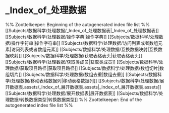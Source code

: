 # _Index_of_处理数据
%% Zoottelkeeper: Beginning of the autogenerated index file list  %%
 [[Subjects/数据科学/处理数据/_Index_of_处理数据表|_Index_of_处理数据表]]
 [[Subjects/数据科学/处理数据/操作字典|操作字典]]
 [[Subjects/数据科学/处理数据/操作字符串|操作字符串]]
 [[Subjects/数据科学/处理数据/访问列表或者数组元素|访问列表或者数组元素]]
 [[Subjects/数据科学/处理数据/互换数据映射|互换数据映射]]
 [[Subjects/数据科学/处理数据/获取表格表头|获取表格表头]]
 [[Subjects/数据科学/处理数据/获取类成员|获取类成员]]
 [[Subjects/数据科学/处理数据/获取项目路径|获取项目路径]]
 [[Subjects/数据科学/处理数据/数组切片|数组切片]]
 [[Subjects/数据科学/处理数据/数组去重|数组去重]]
 [[Subjects/数据科学/处理数据/移动表格数据列|移动表格数据列]]
 [[Subjects/数据科学/处理数据/展开数据表.assets/_Index_of_展开数据表.assets|_Index_of_展开数据表.assets]]
 [[Subjects/数据科学/处理数据/展开数据表|展开数据表]]
 [[Subjects/数据科学/处理数据/转换数据类型|转换数据类型]]
%% Zoottelkeeper: End of the autogenerated index file list  %%
